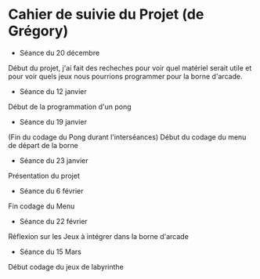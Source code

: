 # Cahier de suivie du Projet (de Grégory)

* Séance du 20 décembre

Début du projet, j'ai fait des recheches pour voir quel matériel serait utile et pour voir quels jeux nous pourrions programmer 
pour la borne d'arcade.

* Séance du 12 janvier

Début de la programmation d'un pong

* Séance du 19 janvier

(Fin du codage du Pong durant l'interséances)
Début du codage du menu de départ de la borne

* Séance du 23 janvier

Présentation du projet

* Séance du 6 février

Fin codage du Menu

* Séance du 22 février

Réflexion sur les Jeux à intégrer dans la borne d'arcade

* Séance du 15 Mars

Début codage du jeux de labyrinthe
